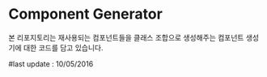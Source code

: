 # Component Generator

본 리포지토리는 재사용되는 컴포넌트들을 클래스 조합으로 생성해주는 컴포넌트 생성기에 대한 코드를 담고 있습니다.



#last update : 10/05/2016
